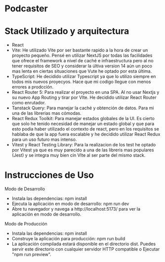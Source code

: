 
# Podcaster

# Stack Utilizado y arquitectura
- React
- Vite: He utilizado Vite por ser bastante rapido a la hora de crear un proyecto pequeño. Pensé en utilizar NextJS por todas las facilidades que ofrece el framework a nivel de caché e infraestructura pero al no tener requisitos de SEO y considerar la últiva version 14 aún un poco mas lenta en ciertas situaciones que Vute he optado por esta última. 
- TypeScript: He decidido utilizar Typescript ya que lo utilizo siempre en todos mis nuevos proyecyos. Hace que mi codigo llegue con menos errores a prodcción.
- React Router 5: Para realizar el proyecto en una SPA. Al no usar Nextjs y su nuevo App Routing y tirar por VIte. He decidido utilizar React Router como enrutador.
- Tanstack Query: Para manejar la caché y obtención de datos. Para mi una de las librerias mas cómodas. 
- React Redux Toolkit: Para manejar estados globales de la UI. Es cierto que solo he tenido necesidad de manejar un estado global y que para esto podia haber utilizado el contexto de react, pero en los requisitos se hablaba de que la app fuera escalable y he decidido utilizar React Redux para un uso futuro mas intenso.
- Vitest y React Testing Library: Para la realizacion de los test he optado por Vitest ya que es muy parecido a una de las libreris mas populares (Jest) y se integra muy bien cin VIte al ser parte del mismo stack. 

# Instrucciones de Uso
Modo de Desarrollo
- Instala las dependencias: npm install
- Ejecuta la aplicación en modo de desarrollo: npm run dev
- Abre tu navegador y navega a http://localhost:5173/ para ver la aplicación en modo de desarrollo.

Modo de Producción
- Instala las dependencias: npm install
- Construye la aplicación para producción: npm run build
- La aplicación compilada estará disponible en el directorio dist. Puedes servir este directorio con cualquier servidor HTTP compatible o Ejecutar "npm run preview".


